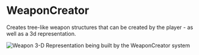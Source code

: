 # WeaponCreator
Creates tree-like weapon structures that can be created by the player - as well as a 3d representation.

![Weapon 3-D Representation being built by the WeaponCreator system](https://gfycat.com/ClutteredWickedIndianjackal)
